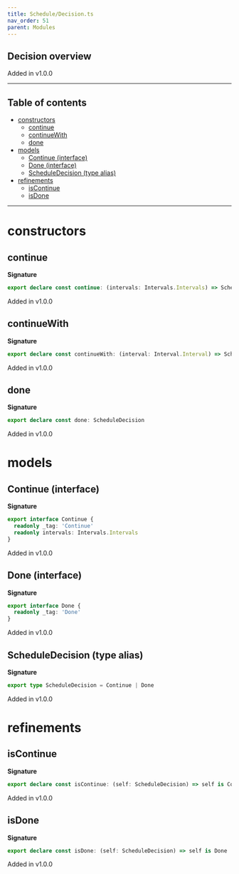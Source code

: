 ```yaml
---
title: Schedule/Decision.ts
nav_order: 51
parent: Modules
---
```


## Decision overview

Added in v1.0.0

---

<h2 class="text-delta">Table of contents</h2>

- [constructors](#constructors)
  - [continue](#continue)
  - [continueWith](#continuewith)
  - [done](#done)
- [models](#models)
  - [Continue (interface)](#continue-interface)
  - [Done (interface)](#done-interface)
  - [ScheduleDecision (type alias)](#scheduledecision-type-alias)
- [refinements](#refinements)
  - [isContinue](#iscontinue)
  - [isDone](#isdone)

---

# constructors

## continue

**Signature**

```ts
export declare const continue: (intervals: Intervals.Intervals) => ScheduleDecision
```

Added in v1.0.0

## continueWith

**Signature**

```ts
export declare const continueWith: (interval: Interval.Interval) => ScheduleDecision
```

Added in v1.0.0

## done

**Signature**

```ts
export declare const done: ScheduleDecision
```

Added in v1.0.0

# models

## Continue (interface)

**Signature**

```ts
export interface Continue {
  readonly _tag: 'Continue'
  readonly intervals: Intervals.Intervals
}
```

Added in v1.0.0

## Done (interface)

**Signature**

```ts
export interface Done {
  readonly _tag: 'Done'
}
```

Added in v1.0.0

## ScheduleDecision (type alias)

**Signature**

```ts
export type ScheduleDecision = Continue | Done
```

Added in v1.0.0

# refinements

## isContinue

**Signature**

```ts
export declare const isContinue: (self: ScheduleDecision) => self is Continue
```

Added in v1.0.0

## isDone

**Signature**

```ts
export declare const isDone: (self: ScheduleDecision) => self is Done
```

Added in v1.0.0

